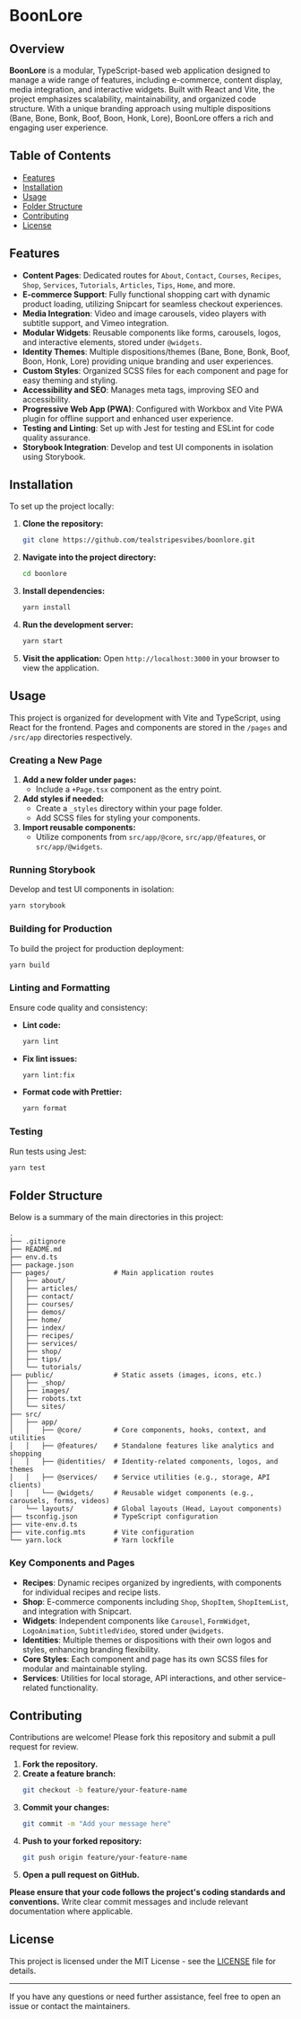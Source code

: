 # BoonLore

## Overview

**BoonLore** is a modular, TypeScript-based web application designed to manage a wide range of features, including e-commerce, content display, media integration, and interactive widgets. Built with React and Vite, the project emphasizes scalability, maintainability, and organized code structure. With a unique branding approach using multiple dispositions (Bane, Bone, Bonk, Boof, Boon, Honk, Lore), BoonLore offers a rich and engaging user experience.

## Table of Contents

- [Features](#features)
- [Installation](#installation)
- [Usage](#usage)
- [Folder Structure](#folder-structure)
- [Contributing](#contributing)
- [License](#license)

## Features

- **Content Pages**: Dedicated routes for `About`, `Contact`, `Courses`, `Recipes`, `Shop`, `Services`, `Tutorials`, `Articles`, `Tips`, `Home`, and more.
- **E-commerce Support**: Fully functional shopping cart with dynamic product loading, utilizing Snipcart for seamless checkout experiences.
- **Media Integration**: Video and image carousels, video players with subtitle support, and Vimeo integration.
- **Modular Widgets**: Reusable components like forms, carousels, logos, and interactive elements, stored under `@widgets`.
- **Identity Themes**: Multiple dispositions/themes (Bane, Bone, Bonk, Boof, Boon, Honk, Lore) providing unique branding and user experiences.
- **Custom Styles**: Organized SCSS files for each component and page for easy theming and styling.
- **Accessibility and SEO**: Manages meta tags, improving SEO and accessibility.
- **Progressive Web App (PWA)**: Configured with Workbox and Vite PWA plugin for offline support and enhanced user experience.
- **Testing and Linting**: Set up with Jest for testing and ESLint for code quality assurance.
- **Storybook Integration**: Develop and test UI components in isolation using Storybook.

## Installation

To set up the project locally:

1. **Clone the repository:**
   ```bash
   git clone https://github.com/tealstripesvibes/boonlore.git
   ```
2. **Navigate into the project directory:**
   ```bash
   cd boonlore
   ```
3. **Install dependencies:**
   ```bash
   yarn install
   ```
4. **Run the development server:**
   ```bash
   yarn start
   ```
5. **Visit the application:**
   Open `http://localhost:3000` in your browser to view the application.

## Usage

This project is organized for development with Vite and TypeScript, using React for the frontend. Pages and components are stored in the `/pages` and `/src/app` directories respectively.

### Creating a New Page

1. **Add a new folder under `pages`:**
    - Include a `+Page.tsx` component as the entry point.
2. **Add styles if needed:**
    - Create a `_styles` directory within your page folder.
    - Add SCSS files for styling your components.
3. **Import reusable components:**
    - Utilize components from `src/app/@core`, `src/app/@features`, or `src/app/@widgets`.

### Running Storybook

Develop and test UI components in isolation:

```bash
yarn storybook
```

### Building for Production

To build the project for production deployment:

```bash
yarn build
```

### Linting and Formatting

Ensure code quality and consistency:

- **Lint code:**
  ```bash
  yarn lint
  ```
- **Fix lint issues:**
  ```bash
  yarn lint:fix
  ```
- **Format code with Prettier:**
  ```bash
  yarn format
  ```

### Testing

Run tests using Jest:

```bash
yarn test
```

## Folder Structure

Below is a summary of the main directories in this project:

```
.
├── .gitignore
├── README.md
├── env.d.ts
├── package.json
├── pages/                # Main application routes
│   ├── about/
│   ├── articles/
│   ├── contact/
│   ├── courses/
│   ├── demos/
│   ├── home/
│   ├── index/
│   ├── recipes/
│   ├── services/
│   ├── shop/
│   ├── tips/
│   └── tutorials/
├── public/               # Static assets (images, icons, etc.)
│   ├── _shop/
│   ├── images/
│   ├── robots.txt
│   └── sites/
├── src/
│   ├── app/
│   │   ├── @core/        # Core components, hooks, context, and utilities
│   │   ├── @features/    # Standalone features like analytics and shopping
│   │   ├── @identities/  # Identity-related components, logos, and themes
│   │   ├── @services/    # Service utilities (e.g., storage, API clients)
│   │   └── @widgets/     # Reusable widget components (e.g., carousels, forms, videos)
│   └── layouts/          # Global layouts (Head, Layout components)
├── tsconfig.json         # TypeScript configuration
├── vite-env.d.ts
├── vite.config.mts       # Vite configuration
└── yarn.lock             # Yarn lockfile
```

### Key Components and Pages

- **Recipes**: Dynamic recipes organized by ingredients, with components for individual recipes and recipe lists.
- **Shop**: E-commerce components including `Shop`, `ShopItem`, `ShopItemList`, and integration with Snipcart.
- **Widgets**: Independent components like `Carousel`, `FormWidget`, `LogoAnimation`, `SubtitledVideo`, stored under `@widgets`.
- **Identities**: Multiple themes or dispositions with their own logos and styles, enhancing branding flexibility.
- **Core Styles**: Each component and page has its own SCSS files for modular and maintainable styling.
- **Services**: Utilities for local storage, API interactions, and other service-related functionality.

## Contributing

Contributions are welcome! Please fork this repository and submit a pull request for review.

1. **Fork the repository.**
2. **Create a feature branch:**
   ```bash
   git checkout -b feature/your-feature-name
   ```
3. **Commit your changes:**
   ```bash
   git commit -m "Add your message here"
   ```
4. **Push to your forked repository:**
   ```bash
   git push origin feature/your-feature-name
   ```
5. **Open a pull request on GitHub.**

**Please ensure that your code follows the project's coding standards and conventions.** Write clear commit messages and include relevant documentation where applicable.

## License

This project is licensed under the MIT License - see the [LICENSE](LICENSE) file for details.

---

If you have any questions or need further assistance, feel free to open an issue or contact the maintainers.